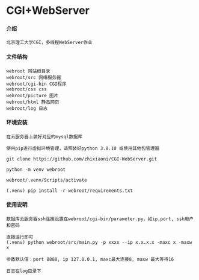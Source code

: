 # CGI+WebServer

#### 介绍

    北京理工大学CGI，多线程WebServer作业

#### 文件结构

    webroot 网站根目录
    webroot/src 网络服务器
    webroot/cgi-bin CGI程序
    webroot/css css
    webroot/picture 图片
    webroot/html 静态网页
    webroot/log 日志

#### 环境安装

    在云服务器上装好对应的mysql数据库

    使用pip进行虚拟环境管理，请预装好python 3.8.10 或使用其他包管理器

    git clone https://github.com/zhixiaoni/CGI-WebServer.git

    python -m venv webroot

    webroot/.venv/Scripts/activate

    (.venv) pip install -r webroot/requirements.txt

#### 使用说明

    数据库云服务器ssh连接设置在webroot/cgi-bin/parameter.py，如ip,port, ssh用户和密码

    直接运行即可
    (.venv) python webroot/src/main.py -p xxxx --ip x.x.x.x -maxc x -maxw x

    参数默认值：port 8888, ip 127.0.0.1, maxc最大连接8, maxw 最大等待16

    日志在log目录下